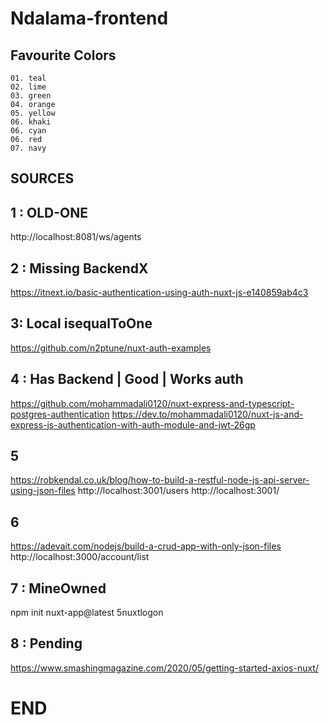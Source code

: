 # Ndalama-frontend

## Favourite Colors
```
01. teal
02. lime
03. green
04. orange
05. yellow
06. khaki
06. cyan
06. red
07. navy
```

## SOURCES

## 1 : OLD-ONE
http://localhost:8081/ws/agents

## 2 : Missing BackendX
https://itnext.io/basic-authentication-using-auth-nuxt-js-e140859ab4c3

## 3: Local isequalToOne
https://github.com/n2ptune/nuxt-auth-examples

## 4 : Has Backend | Good | Works auth
https://github.com/mohammadali0120/nuxt-express-and-typescript-postgres-authentication
https://dev.to/mohammadali0120/nuxt-js-and-express-js-authentication-with-auth-module-and-jwt-26gp

## 5
https://robkendal.co.uk/blog/how-to-build-a-restful-node-js-api-server-using-json-files
http://localhost:3001/users
http://localhost:3001/

## 6
https://adevait.com/nodejs/build-a-crud-app-with-only-json-files
http://localhost:3000/account/list

## 7 : MineOwned
npm init nuxt-app@latest 5nuxtlogon

## 8 : Pending
https://www.smashingmagazine.com/2020/05/getting-started-axios-nuxt/


# END
